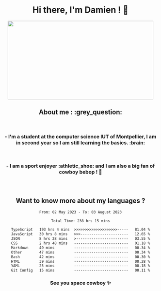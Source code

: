 <div align="center">
<h1>Hi there, I'm Damien ! 👋 </h1>
<img src="https://media.giphy.com/media/11KzOet1ElBDz2/giphy.gif" width="480" height="258" /> 
 <h2>About me : :grey_question: </h2>
 <br>
<h3>- I'm a student at the computer science IUT of Montpellier, I am in second year so I am still learning the basics. :brain: </h3>
 <br>
<h3>- I am a sport enjoyer :athletic_shoe: and I am also a big fan of cowboy bebop ! 🤠 <h3>
 <br>
 
  <h2>Want to know more about my languages ?</h2>

 <!--START_SECTION:waka-->

```txt
From: 02 May 2023 - To: 03 August 2023

Total Time: 238 hrs 15 mins

TypeScript   193 hrs 4 mins  >>>>>>>>>>>>>>>>>>>>-----   81.04 %
JavaScript   30 hrs 8 mins   >>>----------------------   12.65 %
JSON         8 hrs 28 mins   >------------------------   03.55 %
CSS          2 hrs 48 mins   -------------------------   01.18 %
Markdown     49 mins         -------------------------   00.34 %
Other        47 mins         -------------------------   00.34 %
Bash         42 mins         -------------------------   00.30 %
HTML         39 mins         -------------------------   00.28 %
YAML         25 mins         -------------------------   00.18 %
Git Config   15 mins         -------------------------   00.11 %
```

<!--END_SECTION:waka-->
 
 
 <!--
 <p align="center">
           <img src="https://wakatime.com/share/@b21fb822-1b1e-4a56-b3ac-d647f03795fd/3d8fc332-54a6-4d29-9469-965955d6e018.svg"/>
 </p>
 <p align="center">
  <img src="https://wakatime.com/share/@b21fb822-1b1e-4a56-b3ac-d647f03795fd/5d7b153c-4137-40c1-8270-25e516f9619c.svg"/>
 </p>
 -->
 
<h3> See you space cowboy ✨ </h3>

</div>


 
